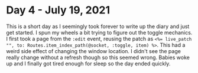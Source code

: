 # Day 4 - July 19, 2021

This is a short day as I seemingly took forever to write up the diary and just get started. I spun my wheels a bit trying to figure out the toggle mechanics. I first took a page from the `:edit` event, reusing the patch as `<%= live_patch "", to: Routes.item_index_path(@socket, :toggle, item) %>`. This had a weird side effect of changing the window location. I didn't see the page really change without a refresh though so this seemed wrong. Babies woke up and I finally got tired enough for sleep so the day ended quickly.
